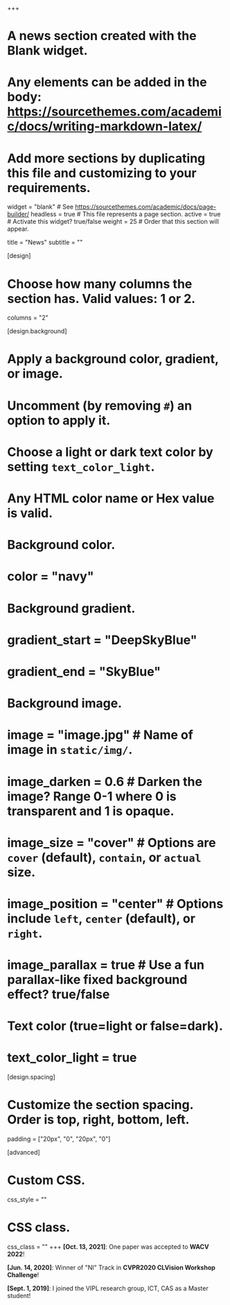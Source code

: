 +++
# A news section created with the Blank widget.
# Any elements can be added in the body: https://sourcethemes.com/academic/docs/writing-markdown-latex/
# Add more sections by duplicating this file and customizing to your requirements.

widget = "blank"  # See https://sourcethemes.com/academic/docs/page-builder/
headless = true  # This file represents a page section.
active = true  # Activate this widget? true/false
weight = 25  # Order that this section will appear.

title = "News"
subtitle = ""

[design]
  # Choose how many columns the section has. Valid values: 1 or 2.
  columns = "2"

[design.background]
  # Apply a background color, gradient, or image.
  #   Uncomment (by removing `#`) an option to apply it.
  #   Choose a light or dark text color by setting `text_color_light`.
  #   Any HTML color name or Hex value is valid.

  # Background color.
  # color = "navy"
  
  # Background gradient.
  # gradient_start = "DeepSkyBlue"
  # gradient_end = "SkyBlue"
  
  # Background image.
  # image = "image.jpg"  # Name of image in `static/img/`.
  # image_darken = 0.6  # Darken the image? Range 0-1 where 0 is transparent and 1 is opaque.
  # image_size = "cover"  #  Options are `cover` (default), `contain`, or `actual` size.
  # image_position = "center"  # Options include `left`, `center` (default), or `right`.
  # image_parallax = true  # Use a fun parallax-like fixed background effect? true/false
  
  # Text color (true=light or false=dark).
  # text_color_light = true

[design.spacing]
  # Customize the section spacing. Order is top, right, bottom, left.
  padding = ["20px", "0", "20px", "0"]

[advanced]
 # Custom CSS. 
 css_style = ""
 
 # CSS class.
 css_class = "" 
+++
**\[Oct. 13, 2021\]**: One paper was accepted to **WACV 2022**!

**\[Jun. 14, 2020\]**: Winner of "NI" Track in **CVPR2020 CLVision Workshop Challenge**!

<!-- **\[Aug. 10, 2020\]**: The code of our HetH (ECCV 2020) was released. -->

<!-- **\[Jul. 3, 2020\]**: One paper was accepted to **ECCV 2020**! -->

<!-- **\[Jun. 15 ~ 19, 2019\]**: I attended the CVPR 2019 held in Long Beach, CA, U.S.  -->

<!-- **\[Mar. 1, 2019\]**: One paper was accepted to **CVPR 2019**! -->

**\[Sept. 1, 2019\]**: I joined the VIPL research group, ICT, CAS as a Master student!